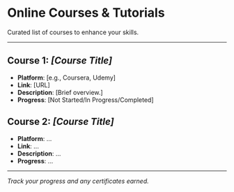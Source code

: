 # Online Courses & Tutorials

Curated list of courses to enhance your skills.

---

## Course 1: *[Course Title]*

- **Platform**: [e.g., Coursera, Udemy]
- **Link**: [URL]
- **Description**: [Brief overview.]
- **Progress**: [Not Started/In Progress/Completed]

## Course 2: *[Course Title]*

- **Platform**: ...
- **Link**: ...
- **Description**: ...
- **Progress**: ...

---

*Track your progress and any certificates earned.*

